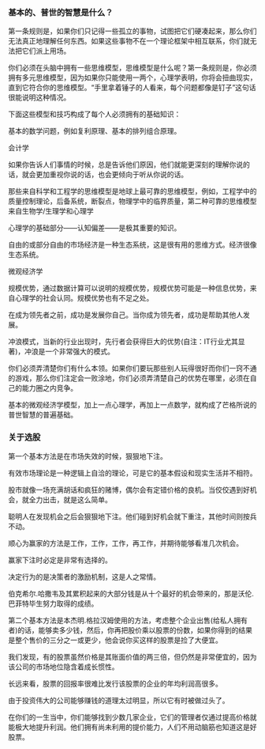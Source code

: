 ### 基本的、普世的智慧是什么？

第一条规则是，如果你们只记得一些孤立的事物，试图把它们硬凑起来，那么你们无法真正地理解任何东西。如果这些事物不在一个理论框架中相互联系，你们就无法把它们派上用场。

你们必须在头脑中拥有一些思维模型，思维模型是什么呢？第一条规则是，你必须拥有多元思维模型，因为如果你只能使用一两个，心理学表明，你将会扭曲现实，直到它符合你的思维模型。“手里拿着锤子的人看来，每个问题都像是钉子”这句话很能说明这种情况。

下面这些模型和技巧构成了每个人必须拥有的基础知识：

基本的数学问题，例如复利原理、基本的排列组合原理。

会计学





如果你告诉人们事情的时候，总是告诉他们原因，他们就能更深刻的理解你说的话，就会更加重视你说的话，也会更倾向于听从你说的话。


那些来自科学和工程学的思维模型是地球上最可靠的思维模型，例如，工程学中的质量控制理论，后备系统，断裂点，物理学中的临界质量，第二种可靠的思维模型来自生物学/生理学和心理学

心理学的基础部分——认知偏差——是极其重要的知识。

自由的或部分自由的市场经济是一种生态系统，这是很有用的思维方式。经济很像生态系统。

微观经济学

规模优势，通过数据计算可以说明的规模优势，规模优势可能是一种信息优势，来自心理学的社会认同。规模优势也有不足之处。

在成为领先者之前，成功是发展你自己。当你成为领先者，成功是帮助其他人发展。

冲浪模式，当新的行业出现时，先行者会获得巨大的优势(自注：IT行业尤其显著)，冲浪是一个非常强大的模式。

你们必须弄清楚你们有什么本领。如果你们要玩那些别人玩得很好而你们一窍不通的游戏，那么你们注定会一败涂地，你们必须弄清楚自己的优势在哪里，必须在自己的能力圈之内竞争。

基本的微观经济学模型，加上一点心理学，再加上一点数学，就构成了芒格所说的普世智慧的普遍基础。


### 关于选股

第一个基本方法是在市场失效的时候，狠狠地下注。

有效市场理论是一种逻辑上自洽的理论，可是它的基本假设和现实生活并不相符。

股市就像一场充满胡话和疯狂的赌博，偶尔会有定错价格的良机。当佼佼遇到好机会，就全力出击，就是这么简单。

聪明人在发现机会之后会狠狠地下注。他们碰到好机会就下重注，其他时间则按兵不动。

顺心为赢家的方法是工作，工作，工作，再工作，并期待能够看准几次机会。

赢家下注时必定是非常有选择的。

决定行为的是决策者的激励机制，这是人之常情。

伯克希尔.哈撒韦及其累积起来的大部分钱是从十个最好的机会带来的，那是沃伦.巴菲特毕生努力取得的成绩。


第二个基本方法是本杰明.格拉汉姆使用的方法，考虑整个企业出售(给私人拥有者)的话，能够卖多少钱，然后，你再把股价乘以股票的份数，如果你得到的结果是整个售价的三分之一或更少，他会说你买这样的股票是捡了大便宜。

我们发现，有的股票虽然价格是其账面价值的两三倍，但仍然是非常便宜的，因为该公司的市场地位隐含着成长惯性。

长远来看，股票的回报率很难比发行该股票的企业的年均利润高很多。

由于投资伟大的公司能够赚钱的道理太过明显，所以它有时被做过头了。

在你们的一生当中，你们能够找到少数几家企业，它们的管理者仅通过提高价格就能极大地提升利润。他们拥有尚未利用的提价能力，人们不用动脑筋也知道这是好股票。